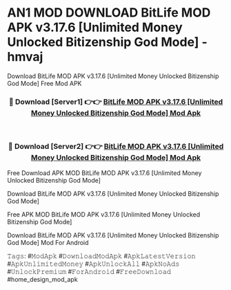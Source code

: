 # AN1 MOD DOWNLOAD BitLife MOD APK v3.17.6 [Unlimited Money Unlocked Bitizenship God Mode] - hmvaj
Download BitLife MOD APK v3.17.6 [Unlimited Money Unlocked Bitizenship God Mode] Free Mod APK

<div align="center">
<h3>🔴 Download [Server1] 👉👉 <a href="https://apk-comot.site?title=BitLife_MOD_APK_v3.17.6_[Unlimited_Money_Unlocked_Bitizenship_God_Mode]">BitLife MOD APK v3.17.6 [Unlimited Money Unlocked Bitizenship God Mode] Mod Apk</a></h3><br>

<h3>🔴 Download [Server2] 👉👉 <a href="https://apk-comot.site?title=BitLife_MOD_APK_v3.17.6_[Unlimited_Money_Unlocked_Bitizenship_God_Mode]">BitLife MOD APK v3.17.6 [Unlimited Money Unlocked Bitizenship God Mode] Mod Apk</a></h3>
</div>


Free Download APK MOD BitLife MOD APK v3.17.6 [Unlimited Money Unlocked Bitizenship God Mode]

Download BitLife MOD APK v3.17.6 [Unlimited Money Unlocked Bitizenship God Mode] 

Free APK MOD BitLife MOD APK v3.17.6 [Unlimited Money Unlocked Bitizenship God Mode] 

Download BitLife MOD APK v3.17.6 [Unlimited Money Unlocked Bitizenship God Mode] Mod For Android

𝚃𝚊𝚐𝚜: #𝙼𝚘𝚍𝙰𝚙𝚔 #𝙳𝚘𝚠𝚗𝚕𝚘𝚊𝚍𝙼𝚘𝚍𝙰𝚙𝚔 #𝙰𝚙𝚔𝙻𝚊𝚝𝚎𝚜𝚝𝚅𝚎𝚛𝚜𝚒𝚘𝚗 #𝙰𝚙𝚔𝚄𝚗𝚕𝚒𝚖𝚒𝚝𝚎𝚍𝙼𝚘𝚗𝚎𝚢 #𝙰𝚙𝚔𝚄𝚗𝚕𝚘𝚌𝚔𝙰𝚕𝚕 #𝙰𝚙𝚔𝙽𝚘𝙰𝚍𝚜 #𝚄𝚗𝚕𝚘𝚌𝚔𝙿𝚛𝚎𝚖𝚒𝚞𝚖 #𝙵𝚘𝚛𝙰𝚗𝚍𝚛𝚘𝚒𝚍 #𝙵𝚛𝚎𝚎𝙳𝚘𝚠𝚗𝚕𝚘𝚊𝚍 #home_design_mod_apk